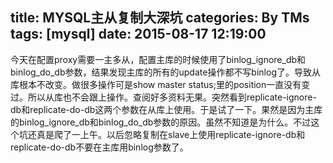 title: MYSQL主从复制大深坑
categories: By TMs
tags: [mysql]
date: 2015-08-17 12:19:00
---

今天在配置proxy需要一主多从，配置主库的时候使用了binlog_ignore_db和binlog_do_db参数，结果发现主库的所有的update操作都不写binlog了。导致从库根本不改变。做很多操作可是show master status;里的position一直没有变过。所以从库也不会跟上操作。查阅好多资料无果。突然看到replicate-ignore-db和replicate-do-db这两个参数在从库上使用。于是试了一下。果然是因为主库的binlog_ignore_db和binlog_do_db参数的原因。虽然不知道是为什么。不过这个坑还真是爬了一上午。以后忽略复制在slave上使用replicate-ignore-db和replicate-do-db不要在主库用binlog参数了。
